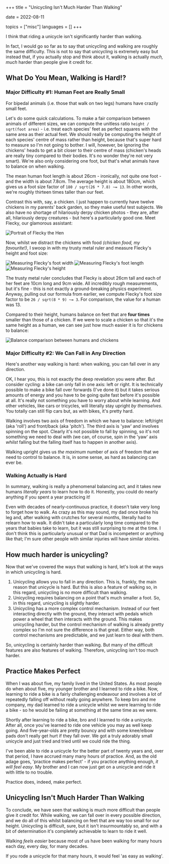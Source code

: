 +++
title = "Unicycling Isn't Much Harder Than Walking"

date = 2022-08-11

topics = ["misc"]
languages = []
+++

I think that riding a unicycle isn't significantly harder than walking.

In fact, I would go so far as to say that unicycling and walking are roughly the same difficulty.
This is not to say that unicycling is extremely easy but instead that, if you actually stop and
think about it, walking is actually _much, much_ harder than people give it credit for.

## What Do You Mean, Walking is Hard!?

### Major Difficulty #1: Human Feet are Really Small

For bipedal animals (i.e. those that walk on two legs) humans have crazily small feet.

Let's do some quick calculations.  To make a fair comparison between animals of different sizes, we
can compute the unitless ratio `height / sqrt(foot area)` - i.e. treat each species' feet as perfect
squares with the same area as their actual feet.  We should really be computing the height of each
species' centre of mass rather than height, because that's super hard to measure so I'm not going to
bother.  I will, however, be ignoring the chickens' heads to get a bit closer to their centre of
mass (chicken's heads are really tiny compared to their bodies.  It's no wonder they're not very
smart). We're also only considering one foot, but that's what animals have to balance on when
walking.

The mean human foot length is about 26cm - ironically, not quite one foot - and the width is about
7.8cm.  The average height is about 180cm, which gives us a foot size factor of
`180 / sqrt(26 * 7.8) ~= 13`.  In other words, we're roughly thirteen times taller than our feet.

Contrast this with, say, a chicken.  I just happen to currently have twelve chickens in my
parents' back garden, so they make useful test subjects.  We also have no shortage of hilariously
derpy chicken photos - they are, after all, hilariously derpy creatures - but here's a particularly
good one.  Meet Flecky, our glamorous assistant:

![Portrait of Flecky the Hen](flecky-portrait.jpg)

Now, whilst we distract the chickens with food _(chicken food, my favourite!)_, I swoop in with my
trusty metal ruler and measure Flecky's height and foot size:

<!-- TODO: Replace these with `png`s -->
<p class="side-by-side-images">
    <img alt="Measuring Flecky's foot width" src="flecky-width.jpg" />
    <img alt="Measuring Flecky's foot length" src="flecky-length.jpg" />
    <img alt="Measuring Flecky's height" src="flecky-height.jpg" />
</p>

The trusty metal ruler concludes that Flecky is about 26cm tall and each of her feet are 10cm
long and 9cm wide.  All incredibly rough measurements, but it's fine - this is not exactly a
ground-breaking physics experiment.  Anyway, pulling out our formula from earlier, we compute
Flecky's foot size factor to be `26 / sqrt(8 * 9) ~= 3`.  For comparison, the value for a human was
13.

Compared to their height, humans balance on feet that are **four times** smaller than those of a
chicken.  If we were to scale a chicken so that it's the same height as a human, we can see just how
much easier it is for chickens to balance:

![Balance comparison between humans and chickens](balancing.svg)

### Major Difficulty #2: We Can Fall in Any Direction

Here's another way walking is hard: when walking, you can fall over in any direction.

OK, I hear you, this is not exactly the deep revelation you were after.  But consider cycling: a
bike can only fall in one axis: left or right.  It is technically possible to make a bike
fall over forwards (I've done it) but it takes serious amounts of energy and you have to be going
quite fast before it's possible at all.  It's really not something you have to worry about while
learning.  And other vehicles, like cars or tricycles, will literally stay upright _by themselves_.
You totally can still flip cars but, as with bikes, it's pretty hard.

Walking involves two axis of freedom in which we have to balance: left/right (aka 'roll') and
front/back (aka 'pitch').  The third axis is 'yaw' and involves spinning on the spot.  Clearly it's
not possible to fall by spinning, so it's not something we need to deal with (we can, of course,
spin in the 'yaw' axis _whilst_ falling but the falling itself has to happen in another axis).

Walking upright gives us _the maximum_ number of axis of freedom that we need to control to
balance.  It is, in some sense, as hard as balancing can ever be.

### Walking Actually is Hard

In summary, walking is really a phenomenal balancing act, and it takes new humans _literally
years_ to learn how to do it.  Honestly, you could do nearly anything if you spent a year practicing
it!

Even with decades of nearly-continuous practice, it doesn't take very long to forget how to walk.  As
crazy as this may sound, my dad once broke his leg and, after walking with crutches for several
months, literally had to relearn how to walk.  It didn't take a particularly long time compared to
the years that babies take to learn, but it was still surprising to me at the time.  I don't think
this is particularly unusual or that Dad is incompetent or anything like that; I'm sure other people
with similar injuries will have similar stories.

## How much harder is unicycling?

Now that we've covered the ways that walking is hard, let's look at the ways in which unicycling
is hard.

1. Unicycling allows you to fall in any direction.  This is, frankly, the main reason that
   unicycle is hard.  But this is also a feature of walking so, in this regard, unicycling is no more
   difficult than walking.
2. Unicycling requires balancing on a point that's much smaller a foot.  So, in this regard,
   unicycling is slightly harder.
3. Unicycling has a more complex control mechanism.  Instead of our feet interacting directly
   with the ground, they interact with pedals which power a wheel that then interacts with the
   ground.  This makes unicycling harder, but the control mechanism of walking is already pretty
   complex so I'm not sure the difference is that great.  Either way, both control mechanisms are
   predictable, and we just learn to deal with them.

So, unicycling is certainly harder than walking.  But many of the difficult features are also
features of walking.  Therefore, unicycling isn't too much harder.

## Practice Makes Perfect

When I was about five, my family lived in the United States.  As most people do when about five, my
younger brother and I learned to ride a bike.  Now, learning to ride a bike is a fairly challenging
endeavour and involves a lot of repeatedly falling off without really going anywhere.  To keep bro
and me company, my dad learned to ride a unicycle whilst we were learning to ride a bike - so he
would be failing at something at the same time as we were.

Shortly after learning to ride a bike, bro and I learned to ride a unicycle.  After all, once you've
learned to ride one vehicle you may as well keep going.  And five-year-olds are pretty bouncy and
with some knee/elbow pads don't really get hurt if they fall over.  We got a truly adorably small
unicycle and just tried and tried until we could ride the thing.

I've been able to ride a unicycle for the better part of twenty years and, over that period, I have
accrued many many hours of practice.  And, as the old adage goes, 'practice makes
perfect' - if you practice anything enough, _it will feel easy_.  My brother and I can now just get
on a unicycle and ride it with little to no trouble.

Practice does, indeed, make perfect.

## Unicycling Isn't Much Harder Than Walking

To conclude, we have seen that walking is much more difficult than people give it credit for.  While
walking, we can fall over in every possible direction, and we do all of this whilst balancing on
feet that are way too small for our height.  Unicycling is difficult, sure, but it isn't
insurmountably so, and with a bit of determination it's completely achievable to learn to ride it
well.

Walking _feels easier_ because most of us have been walking for many hours each day, every day,
for many decades.

If you rode a unicycle for that many hours, it would feel 'as easy as walking'.

